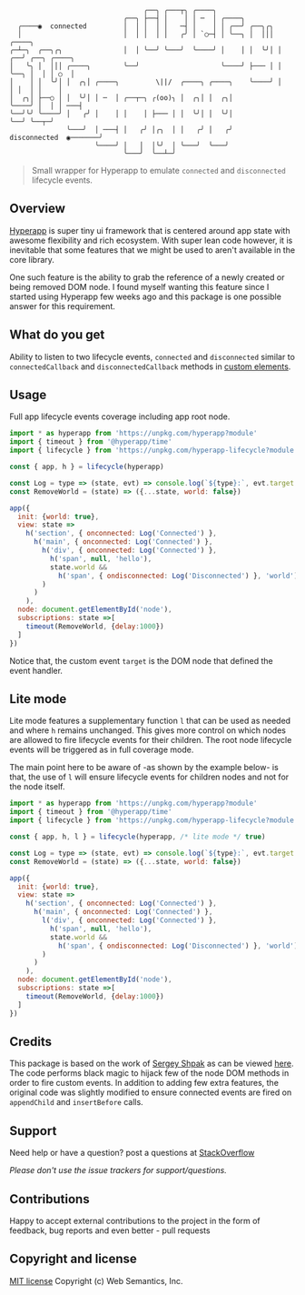 ```
                                 ╭──╮ ╭───┬╮ ╭────╮
                            ╭──╮ ├──┤ │    │ │ ─  │ ╭────╮
  ╭────◉  connected         │  │ │  │ │   ─┤ │    │ │ ╭──╯ ╭──╮╭╮
  │                         │  │ │  │ │   ╭╯ │ `○─┤ │ ╰──╮ │  │││ ╭────╮
╭─┴─╮  ╭──╮╭╮               │  │ ╰──╯ ╰───╯  ╰────╯ │    │ │  ╰╯│ │ ╭──╯ ╭──╮ ╭────╮
│   ╰╮ │  │││ ╭────╮        ╰──╯                    ╰────╯ ├─── │ │ ╰──╮ │  │ │ ○  │
│    │ │  ╰╯│ │  ╭╮│ ╭────╮         \||/  ╭────╮ ╭────╮    ╰────╯ │    │ │  │ │    │
│  ╭╮│ ├──○ │ │  ╰╯│ │ ─  │ ╭──┬─╮ ╭(oo)╮ │  ╭╮│ │  ╭╮│           ╰────╯ │  │ │ ───┤
╰──╯╰╯ ╰────╯ │   ╭╯ │    │ │    │ ├─── │ │  ╰╯│ │  ╰╯│                  ╰──╯ ╰──┬─╯
              ╰───╯  │ ───┤ │   ╭╯ │╭╮  │ │   ╭╯ │   ╭╯    disconnected  ◉───────╯
                     ╰────╯ │   │  │╰╯  │ ╰───╯  ╰───╯
                            ╰───╯  ╰──┴─╯
```

> Small wrapper for Hyperapp to emulate `connected` and `disconnected` lifecycle events.

## Overview

[Hyperapp](https://github.com/jorgebucaran/hyperapp) is super tiny ui framework that is centered around app state with awesome flexibility and rich ecosystem. With super lean code however, it is inevitable that some features that we might be used to aren't available in the core library.

One such feature is the ability to grab the reference of a newly created or being removed DOM node. I found myself wanting this feature since I started using Hyperapp few weeks ago and this package is one possible answer for this requirement.

## What do you get

Ability to listen to two lifecycle events, `connected` and `disconnected` similar to `connectedCallback` and `disconnectedCallback` methods in [custom elements](https://developer.mozilla.org/en-US/docs/Web/Web_Components/Using_custom_elements).

## Usage

Full app lifecycle events coverage including app root node.

```js
import * as hyperapp from 'https://unpkg.com/hyperapp?module'
import { timeout } from '@hyperapp/time'
import { lifecycle } from 'https://unpkg.com/hyperapp-lifecycle?module'

const { app, h } = lifecycle(hyperapp)

const Log = type => (state, evt) => console.log(`${type}:`, evt.target.tagName) || state
const RemoveWorld = (state) => ({...state, world: false})

app({
  init: {world: true},
  view: state =>
    h('section', { onconnected: Log('Connected') },                       // Connected: SECTION
      h('main', { onconnected: Log('Connected') },                        // Connected: MAIN
        h('div', { onconnected: Log('Connected') },                       // Connected: DIV
          h('span', null, 'hello'),
          state.world &&
            h('span', { ondisconnected: Log('Disconnected') }, 'world')   // Disconnected: SPAN
        )
      )
    ),
  node: document.getElementById('node'),
  subscriptions: state =>[
    timeout(RemoveWorld, {delay:1000})
  ]
})
 ```

Notice that, the custom event `target` is the DOM node that defined the event handler.

## Lite mode

Lite mode features a supplementary function `l` that can be used as needed and where `h` remains unchanged. This gives more control on which nodes are allowed to fire lifecycle events for their children. The root node lifecycle events will be triggered as in full coverage mode.

The main point here to be aware of -as shown by the example below- is that, the use of `l` will ensure lifecycle events for children nodes and not for the node itself.

```js
import * as hyperapp from 'https://unpkg.com/hyperapp?module'
import { timeout } from '@hyperapp/time'
import { lifecycle } from 'https://unpkg.com/hyperapp-lifecycle?module'

const { app, h, l } = lifecycle(hyperapp, /* lite mode */ true)

const Log = type => (state, evt) => console.log(`${type}:`, evt.target.tagName) || state
const RemoveWorld = (state) => ({...state, world: false})

app({
  init: {world: true},
  view: state =>
    h('section', { onconnected: Log('Connected') },                       // Connected: SECTION
      h('main', { onconnected: Log('Connected') },
        l('div', { onconnected: Log('Connected') },
          h('span', null, 'hello'),
          state.world &&
            h('span', { ondisconnected: Log('Disconnected') }, 'world')   // Disconnected: SPAN
        )
      )
    ),
  node: document.getElementById('node'),
  subscriptions: state =>[
    timeout(RemoveWorld, {delay:1000})
  ]
})
 ```

## Credits

This package is based on the work of [Sergey Shpak](https://github.com/sergey-shpak) as can be viewed [here](https://gist.github.com/sergey-shpak/c1e0db3d52019eecb0b5717e8cbf00ad). The code performs black magic to hijack few of the node DOM methods in order to fire custom events. In addition to adding few extra features, the original code was slightly modified to ensure connected events are fired on `appendChild` and `insertBefore` calls.

## Support

Need help or have a question? post a questions at [StackOverflow](https://stackoverflow.com/questions/tagged/hyperapp-lifecycle+web+semantics)

*Please don't use the issue trackers for support/questions.*

## Contributions

Happy to accept external contributions to the project in the form of feedback, bug reports and even better - pull requests

## Copyright and license

[MIT license](http://opensource.org/licenses/mit-license.php)
Copyright (c) Web Semantics, Inc.
